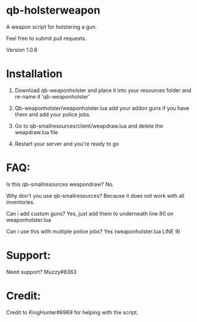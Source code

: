 # qb-holsterweapon
A weapon script for holstering a gun.

Feel free to submit pull requests.

Version 1.0.6

# Installation

1) Download qb-weaponholster and place it into your resources folder and re-name it 'qb-weaponholster'

2) Qb-weaponholster/weaponholster.lua add your addon guns if you have them and add your police jobs.

3) Go to qb-smallresources/client/weapdraw.lua and delete the weapdraw.lua file

4) Restart your server and you're ready to go

# FAQ:

Is this qb-smallresources weapondraw? No.

Why don't you use qb-smallresources? Because it does not work with all inventories.

Can i add custom guns? Yes, just add them to underneath line 80 on weaponholster.lua

Can i use this with multiple police jobs? Yes (weaponholster.lua LINE 9)

# Support:

Need support? Muzzy#8363

# Credit:

Credit to KingHunter#6969 for helping with the script.

